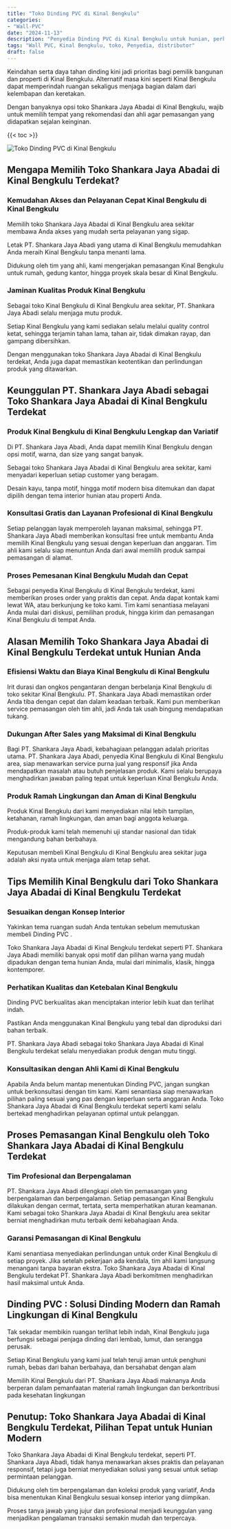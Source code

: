 ```yaml
---
title: "Toko Dinding PVC di Kinal Bengkulu"
categories: 
- "Wall-PVC"
date: "2024-11-13"
description: "Penyedia Dinding PVC di Kinal Bengkulu untuk hunian, perkantoran, dan ritel. Panel berkualitas, beragam motif, warna elegan, beserta servis instalasi dikerjakan oleh tenaga ahli profesional dan garansi resmi!|Layanan penjualan Dinding PVC di Kinal Bengkulu bagi kebutuhan rumah, kantor, atau toko, dengan panel unggulan dan pemasangan oleh tenaga ahli profesional dan kepastian resmi.|Pilihan Dinding PVC di Kinal Bengkulu yang terbukti untuk tempat tinggal, kantor, serta toko, bersama panel unggulan dan instalasi dikerjakan oleh teknisi profesional serta garansi resmi.|Distribusi Dinding PVC di Kinal Bengkulu bagi rumah, office, dan gerai, dengan material berkualitas dan pemasangan dikerjakan oleh tim ahli, dilengkapi dengan jaminan resmi.}"
tags: "Wall PVC, Kinal Bengkulu, toko, Penyedia, distributor"
draft: false
---
```


Keindahan serta daya tahan dinding kini jadi prioritas bagi pemilik bangunan dan properti di Kinal Bengkulu. Alternatif masa kini seperti Kinal Bengkulu dapat memperindah ruangan sekaligus menjaga bagian dalam dari kelembapan dan keretakan.

Dengan banyaknya opsi toko Shankara Jaya Abadai di Kinal Bengkulu, wajib untuk memilih tempat yang rekomendasi dan ahli agar pemasangan yang didapatkan sejalan keinginan.

{{< toc >}}

![Toko Dinding PVC di Kinal Bengkulu](/images/Wall-PVC/Toko-Dinding-PVC-di-Kinal-Bengkulu.png)


## Mengapa Memilih Toko Shankara Jaya Abadai di Kinal Bengkulu Terdekat?

### Kemudahan Akses dan Pelayanan Cepat Kinal Bengkulu di Kinal Bengkulu

Memilih toko Shankara Jaya Abadai di Kinal Bengkulu area sekitar membawa Anda akses yang mudah serta pelayanan yang sigap.

Letak PT. Shankara Jaya Abadi yang utama di Kinal Bengkulu memudahkan Anda meraih Kinal Bengkulu tanpa menanti lama.

Didukung oleh tim yang ahli, kami mengerjakan pemasangan Kinal Bengkulu untuk rumah, gedung kantor, hingga proyek skala besar di Kinal Bengkulu.

### Jaminan Kualitas Produk Kinal Bengkulu

Sebagai toko Kinal Bengkulu di Kinal Bengkulu area sekitar, PT. Shankara Jaya Abadi selalu menjaga mutu produk.

Setiap Kinal Bengkulu yang kami sediakan selalu melalui quality control ketat, sehingga terjamin tahan lama, tahan air, tidak dimakan rayap, dan gampang dibersihkan.

Dengan menggunakan toko Shankara Jaya Abadai di Kinal Bengkulu terdekat, Anda juga dapat memastikan keotentikan dan perlindungan produk yang ditawarkan.

## Keunggulan PT. Shankara Jaya Abadi sebagai Toko Shankara Jaya Abadai di Kinal Bengkulu Terdekat

### Produk Kinal Bengkulu di Kinal Bengkulu Lengkap dan Variatif

Di PT. Shankara Jaya Abadi, Anda dapat memilih Kinal Bengkulu dengan opsi motif, warna, dan size yang sangat banyak.

Sebagai toko Shankara Jaya Abadai di Kinal Bengkulu area sekitar, kami menyadari keperluan setiap customer yang beragam.

Desain kayu, tanpa motif, hingga motif modern bisa ditemukan dan dapat dipilih dengan tema interior hunian atau properti Anda.

### Konsultasi Gratis dan Layanan Profesional di Kinal Bengkulu

Setiap pelanggan layak memperoleh layanan maksimal, sehingga PT. Shankara Jaya Abadi memberikan konsultasi free untuk membantu Anda memilih Kinal Bengkulu yang sesuai dengan keperluan dan anggaran. Tim ahli kami selalu siap menuntun Anda dari awal memilih produk sampai pemasangan di alamat.

### Proses Pemesanan Kinal Bengkulu Mudah dan Cepat

Sebagai penyedia Kinal Bengkulu di Kinal Bengkulu terdekat, kami memberikan proses order yang praktis dan cepat. Anda dapat kontak kami lewat WA, atau berkunjung ke toko kami. Tim kami senantiasa melayani Anda mulai dari diskusi, pemilihan produk, hingga kirim dan pemasangan Kinal Bengkulu di tempat Anda.

## Alasan Memilih Toko Shankara Jaya Abadai di Kinal Bengkulu Terdekat untuk Hunian Anda

### Efisiensi Waktu dan Biaya Kinal Bengkulu di Kinal Bengkulu

Irit durasi dan ongkos pengantaran dengan berbelanja Kinal Bengkulu di toko sekitar Kinal Bengkulu. PT. Shankara Jaya Abadi memastikan order Anda tiba dengan cepat dan dalam keadaan terbaik. Kami pun memberikan service pemasangan oleh tim ahli, jadi Anda tak usah bingung mendapatkan tukang.

### Dukungan After Sales yang Maksimal di Kinal Bengkulu

Bagi PT. Shankara Jaya Abadi, kebahagiaan pelanggan adalah prioritas utama. PT. Shankara Jaya Abadi, penyedia Kinal Bengkulu di Kinal Bengkulu area, siap menawarkan service purna jual yang responsif jika Anda mendapatkan masalah atau butuh penjelasan produk. Kami selalu berupaya menghadirkan jawaban paling tepat untuk keperluan Kinal Bengkulu Anda.

### Produk Ramah Lingkungan dan Aman di Kinal Bengkulu

Produk Kinal Bengkulu dari kami menyediakan nilai lebih tampilan, ketahanan, ramah lingkungan, dan aman bagi anggota keluarga.

Produk-produk kami telah memenuhi uji standar nasional dan tidak mengandung bahan berbahaya.

Keputusan membeli Kinal Bengkulu di Kinal Bengkulu area sekitar juga adalah aksi nyata untuk menjaga alam tetap sehat.

## Tips Memilih Kinal Bengkulu dari Toko Shankara Jaya Abadai di Kinal Bengkulu Terdekat

### Sesuaikan dengan Konsep Interior 

Yakinkan tema ruangan sudah Anda tentukan sebelum memutuskan membeli  Dinding PVC .

Toko Shankara Jaya Abadai di Kinal Bengkulu terdekat seperti PT. Shankara Jaya Abadi memiliki banyak opsi motif dan pilihan warna yang mudah dipadukan dengan tema hunian Anda, mulai dari minimalis, klasik, hingga kontemporer.

### Perhatikan Kualitas dan Ketebalan Kinal Bengkulu

 Dinding PVC  berkualitas akan menciptakan interior lebih kuat dan terlihat indah.

Pastikan Anda menggunakan Kinal Bengkulu yang tebal dan diproduksi dari bahan terbaik.

PT. Shankara Jaya Abadi sebagai toko Shankara Jaya Abadai di Kinal Bengkulu terdekat selalu menyediakan produk dengan mutu tinggi.

### Konsultasikan dengan Ahli Kami di Kinal Bengkulu

Apabila Anda belum mantap menentukan Dinding PVC, jangan sungkan untuk berkonsultasi dengan tim kami. Kami senantiasa siap menawarkan pilihan paling sesuai yang pas dengan keperluan serta anggaran Anda. Toko Shankara Jaya Abadai di Kinal Bengkulu terdekat seperti kami selalu bertekad menghadirkan pelayanan optimal untuk pelanggan.

## Proses Pemasangan Kinal Bengkulu oleh Toko Shankara Jaya Abadai di Kinal Bengkulu Terdekat

### Tim Profesional dan Berpengalaman

PT. Shankara Jaya Abadi dilengkapi oleh tim pemasangan yang berpengalaman dan berpengalaman. Setiap pemasangan Kinal Bengkulu dilakukan dengan cermat, tertata, serta memperhatikan aturan keamanan. Kami sebagai toko Shankara Jaya Abadai di Kinal Bengkulu area sekitar berniat menghadirkan mutu terbaik demi kebahagiaan Anda.

### Garansi Pemasangan di Kinal Bengkulu

Kami senantiasa menyediakan perlindungan untuk order Kinal Bengkulu di setiap proyek. Jika setelah pekerjaan ada kendala, tim ahli kami langsung menangani tanpa bayaran ekstra. Toko Shankara Jaya Abadai di Kinal Bengkulu terdekat PT. Shankara Jaya Abadi berkomitmen menghadirkan hasil maksimal untuk Anda.

##  Dinding PVC : Solusi Dinding Modern dan Ramah Lingkungan di Kinal Bengkulu

Tak sekadar membikin ruangan terlihat lebih indah, Kinal Bengkulu juga berfungsi sebagai penjaga dinding dari lembab, lumut, dan serangga perusak.

Setiap Kinal Bengkulu yang kami jual telah teruji aman untuk penghuni rumah, bebas dari bahan berbahaya, dan bersahabat dengan alam

Memilih Kinal Bengkulu dari PT. Shankara Jaya Abadi maknanya Anda berperan dalam pemanfaatan material ramah lingkungan dan berkontribusi pada kesehatan lingkungan

## Penutup: Toko Shankara Jaya Abadai di Kinal Bengkulu Terdekat, Pilihan Tepat untuk Hunian Modern

Toko Shankara Jaya Abadai di Kinal Bengkulu terdekat, seperti PT. Shankara Jaya Abadi, tidak hanya menawarkan akses praktis dan pelayanan responsif, tetapi juga berniat menyediakan solusi yang sesuai untuk setiap permintaan pelanggan.

Didukung oleh tim berpengalaman dan koleksi produk yang variatif, Anda bisa menentukan Kinal Bengkulu sesuai konsep interior yang diimpikan.

Proses tanya jawab yang jujur dan profesional menjadi keunggulan yang menjadikan pengalaman transaksi semakin mudah dan terpercaya.